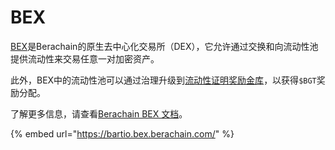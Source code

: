 # BEX

[BEX](https://bartio.bex.berachain.com/)是Berachain的原生去中心化交易所（DEX），它允许通过交换和向流动性池提供流动性来交易任意一对加密资产。

此外，BEX中的流动性池可以通过治理升级到[流动性证明奖励金库](../proof-of-liquidity/rewardvaults.md)，以获得`$BGT`奖励分配。

了解更多信息，请查看[Berachain BEX 文档](https://docs.bex.berachain.com/)。

{% embed url="https://bartio.bex.berachain.com/" %}
